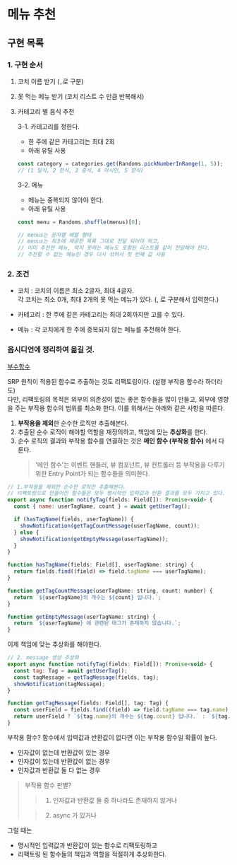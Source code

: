 # 메뉴 추천

## 구현 목록

### 1. 구현 순서

1. 코치 이름 받기 (`,`로 구분)
2. 못 먹는 메뉴 받기 (코치 리스트 수 만큼 반복해서)
3. 카테고리 별 음식 추천

   3-1. 카테고리를 정한다.

   - 한 주에 같은 카테고리는 최대 2회
   - 아래 유틸 사용

   ```js
   const category = categories.get(Randoms.pickNumberInRange(1, 5));
   // (1 일식, 2 한식, 3 중식, 4 아시안, 5 양식)
   ```

   3-2. 메뉴

   - 메뉴는 중복되지 않아야 한다.
   - 아래 유틸 사용

   ```js
   const menu = Randoms.shuffle(menus)[0];

   // menus는 문자열 배열 형태
   // menus는 최초에 제공한 목록 그대로 전달 되어야 하고,
   // 이미 추천한 메뉴, 먹지 못하는 메뉴도 포함된 리스트를 같이 전달해야 한다.
   // 추천할 수 없는 메뉴인 경우 다시 섞어서 첫 번째 값 사용
   ```

### 2. 조건

- 코치 : 코치의 이름은 최소 2글자, 최대 4글자.  
  각 코치는 최소 0개, 최대 2개의 못 먹는 메뉴가 있다. (, 로 구분해서 입력한다.)

- 카테고리 : 한 주에 같은 카테고리는 최대 2회까지만 고를 수 있다.

- 메뉴 : 각 코치에게 한 주에 중복되지 않는 메뉴를 추천해야 한다.

### 옵시디언에 정리하여 옮길 것.

[부수함수](https://jojoldu.tistory.com/703)

SRP 원칙이 적용된 함수로 추출하는 것도 리팩토링이다. (설령 부작용 함수라 하더라도)  
다만, 리팩토링의 목적은 외부의 의존성이 없는 좋은 함수들을 많이 만들고, 외부에 영향을 주는 부작용 함수의 범위를 최소화 한다. 이를 위해서는 아래와 같은 사항을 따른다.

1. **부작용을 제외**한 순수한 로직만 추출해본다.
2. 추출된 순수 로직이 해야할 역할을 재정의하고, 책임에 맞는 **추상화**를 한다.
3. 순수 로직의 결과와 부작용 함수를 연결하는 것은 **메인 함수 (부작용 함수)** 에서 다룬다.
   > '메인 함수'는 이벤트 핸들러, 뷰 컴포넌트, 뷰 컨트롤러 등 부작용을 다루기 위한 Entry Point가 되는 함수들을 의미한다.

```js
// 1.부작용을 제외한 순수한 로직만 추출해본다.
// 리팩토링으로 만들어진 함수들은 모두 명시적인 입력값과 반환 결과를 모두 가지고 있다.
export async function notifyTag(fields: Field[]): Promise<void> {
  const { name: userTagName, count } = await getUserTag();

  if (hasTagName(fields, userTagName)) {
    showNotification(getTagCountMessage(userTagName, count));
  } else {
    showNotification(getEmptyMessage(userTagName));
  }
}

function hasTagName(fields: Field[], userTagName: string) {
  return fields.find((field) => field.tagName === userTagName);
}

function getTagCountMessage(userTagName: string, count: number) {
  return `${userTagName}의 개수는 ${count} 입니다.`;
}

function getEmptyMessage(userTagName: string) {
  return `${userTagName} 에 관련된 태그가 존재하지 않습니다.`;
}
```

이제 책임에 맞는 추상화를 해야한다.

```js
// 2. message 생성 추상화
export async function notifyTag(fields: Field[]): Promise<void> {
  const tag: Tag = await getUserTag();
  const tagMessage = getTagMessage(fields, tag);
  showNotification(tagMessage);
}

function getTagMessage(fields: Field[], tag: Tag) {
  const userField = fields.find((field) => field.tagName === tag.name);
  return userField ? `${tag.name}의 개수는 ${tag.count} 입니다.` : `${tag.name} 에 관련된 태그가 존재하지 않습니다.`;
}
```

부작용 함수? 함수에서 입력값과 반환값이 없다면 이는 부작용 함수일 확률이 높다.

- 인자값이 없는데 반환값이 있는 경우
- 인자값이 있는데 반환값이 없는 경우
- 인자값과 반환값 둘 다 없는 경우

> 부작용 함수 판별?
>
> > 1. 인자값과 반환값 둘 중 하나라도 존재하지 않거나
>
> > 2. async 가 있거나

그럴 때는

- 명시적인 입력값과 반환값이 있는 함수로 리팩토링하고
- 리팩토링 된 함수들의 책임과 역할을 적절하게 추상화한다.
